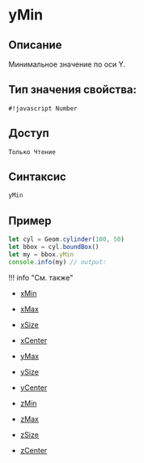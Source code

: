 # yMin

## Описание
Минимальное значение по оси Y.

## Тип значения свойства:
`#!javascript Number`

## Доступ
`Только Чтение`

## Синтаксис
``` javascript
yMin
```
## Пример
``` javascript linenums="1"
let cyl = Geom.cylinder(100, 50)
let bbox = cyl.boundBox()
let my = bbox.yMin
console.info(my) // output:
```
!!! info "См. также"

- [xMin](./xMin.md)

- [xMax](./xMax.md)

- [xSize](./xSize.md)

- [xCenter](./xCenter.md)

- [yMax](./yMax.md)

- [ySize](./ySize.md)

- [yCenter](./yCenter.md)

- [zMin](./zMin.md)

- [zMax](./zMax.md)

- [zSize](./zSize.md)

- [zCenter](./zCenter.md)
